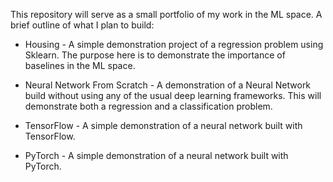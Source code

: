This repository will serve as a small portfolio of my work in the ML space.  A brief outline of what I plan to build:

* Housing - A simple demonstration project of a regression problem using Sklearn.  The purpose here is to demonstrate the importance of baselines in the ML space.

* Neural Network From Scratch - A demonstration of a Neural Network build without using any of the usual deep learning frameworks.  This will demonstrate both a regression and a classification problem.

* TensorFlow - A simple demonstration of a neural network built with TensorFlow.

* PyTorch - A simple demonstration of a neural network built with PyTorch.
